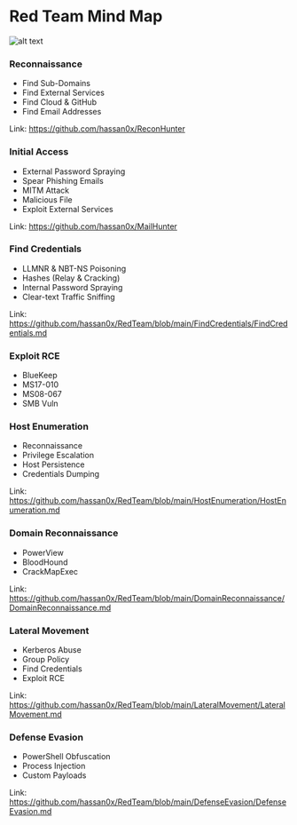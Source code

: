# Red Team Mind Map

![alt text](https://raw.githubusercontent.com/hassan0x/RedTeam/main/MindMap.png?raw=true)

### Reconnaissance
- Find Sub-Domains
- Find External Services
- Find Cloud & GitHub
- Find Email Addresses

Link: https://github.com/hassan0x/ReconHunter

### Initial Access
- External Password Spraying
- Spear Phishing Emails
- MITM Attack
- Malicious File
- Exploit External Services

Link: https://github.com/hassan0x/MailHunter

### Find Credentials
- LLMNR & NBT-NS Poisoning
- Hashes (Relay & Cracking)
- Internal Password Spraying
- Clear-text Traffic Sniffing

Link: https://github.com/hassan0x/RedTeam/blob/main/FindCredentials/FindCredentials.md

### Exploit RCE
- BlueKeep
- MS17-010
- MS08-067
- SMB Vuln

### Host Enumeration
- Reconnaissance
- Privilege Escalation
- Host Persistence
- Credentials Dumping

Link: https://github.com/hassan0x/RedTeam/blob/main/HostEnumeration/HostEnumeration.md

### Domain Reconnaissance
- PowerView
- BloodHound
- CrackMapExec

Link: https://github.com/hassan0x/RedTeam/blob/main/DomainReconnaissance/DomainReconnaissance.md

### Lateral Movement
- Kerberos Abuse
- Group Policy
- Find Credentials
- Exploit RCE

Link: https://github.com/hassan0x/RedTeam/blob/main/LateralMovement/LateralMovement.md

### Defense Evasion
- PowerShell Obfuscation
- Process Injection
- Custom Payloads

Link: https://github.com/hassan0x/RedTeam/blob/main/DefenseEvasion/DefenseEvasion.md
